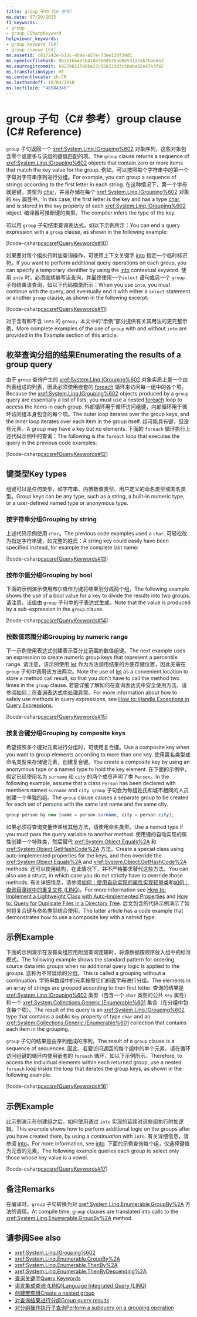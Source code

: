 ```yaml
---
title: group 子句（C# 参考）
ms.date: 07/20/2015
f1_keywords:
- group
- group_CSharpKeyword
helpviewer_keywords:
- group keyword [C#]
- group clause [C#]
ms.assetid: c817242e-b12c-4baa-a57e-73ee138f34d1
ms.openlocfilehash: 8b2516b4e5b418e560d5763d8e551d2ab7646da3
ms.sourcegitcommit: 69229651598b427c550223d3c58aba82e47b3f82
ms.translationtype: HT
ms.contentlocale: zh-CN
ms.lasthandoff: 10/04/2018
ms.locfileid: "48584346"
---
```

# <a name="group-clause-c-reference"></a><span data-ttu-id="c5a55-102">group 子句（C# 参考）</span><span class="sxs-lookup"><span data-stu-id="c5a55-102">group clause (C# Reference)</span></span>

<span data-ttu-id="c5a55-103">`group` 子句返回一个 <xref:System.Linq.IGrouping%602> 对象序列，这些对象包含零个或更多与该组的键值匹配的项。</span><span class="sxs-lookup"><span data-stu-id="c5a55-103">The `group` clause returns a sequence of <xref:System.Linq.IGrouping%602> objects that contain zero or more items that match the key value for the group.</span></span> <span data-ttu-id="c5a55-104">例如，可以按照每个字符串中的第一个字母对字符串序列进行分组。</span><span class="sxs-lookup"><span data-stu-id="c5a55-104">For example, you can group a sequence of strings according to the first letter in each string.</span></span> <span data-ttu-id="c5a55-105">在这种情况下，第一个字母就是键，类型为 [char](char.md)，并且存储在每个 <xref:System.Linq.IGrouping%602> 对象的 `Key` 属性中。</span><span class="sxs-lookup"><span data-stu-id="c5a55-105">In this case, the first letter is the key and has a type [char](char.md), and is stored in the `Key` property of each <xref:System.Linq.IGrouping%602> object.</span></span> <span data-ttu-id="c5a55-106">编译器可推断键的类型。</span><span class="sxs-lookup"><span data-stu-id="c5a55-106">The compiler infers the type of the key.</span></span>

<span data-ttu-id="c5a55-107">可以用 `group` 子句结束查询表达式，如以下示例所示：</span><span class="sxs-lookup"><span data-stu-id="c5a55-107">You can end a query expression with a `group` clause, as shown in the following example:</span></span>

[!code-csharp[cscsrefQueryKeywords#10](~/samples/snippets/csharp/VS_Snippets_VBCSharp/CsCsrefQueryKeywords/CS/Group.cs#10)]

<span data-ttu-id="c5a55-108">如果要对每个组执行附加查询操作，可使用上下文关键字 [into](into.md) 指定一个临时标识符。</span><span class="sxs-lookup"><span data-stu-id="c5a55-108">If you want to perform additional query operations on each group, you can specify a temporary identifier by using the [into](into.md) contextual keyword.</span></span> <span data-ttu-id="c5a55-109">使用 `into` 时，必须继续编写该查询，并最终使用一个`select` 语句或另一个 `group` 子句结束该查询，如以下代码摘录所示：</span><span class="sxs-lookup"><span data-stu-id="c5a55-109">When you use `into`, you must continue with the query, and eventually end it with either a `select` statement or another `group` clause, as shown in the following excerpt:</span></span>

[!code-csharp[cscsrefQueryKeywords#11](~/samples/snippets/csharp/VS_Snippets_VBCSharp/CsCsrefQueryKeywords/CS/Group.cs#11)]

<span data-ttu-id="c5a55-110">对于含有和不含 `into` 的 `group`，本文中的“示例”部分提供有关其用法的更完整示例。</span><span class="sxs-lookup"><span data-stu-id="c5a55-110">More complete examples of the use of `group` with and without `into` are provided in the Example section of this article.</span></span>

## <a name="enumerating-the-results-of-a-group-query"></a><span data-ttu-id="c5a55-111">枚举查询分组的结果</span><span class="sxs-lookup"><span data-stu-id="c5a55-111">Enumerating the results of a group query</span></span>

<span data-ttu-id="c5a55-112">由于 `group` 查询产生的 <xref:System.Linq.IGrouping%602> 对象实质上是一个由列表组成的列表，因此必须使用嵌套的 [foreach](foreach-in.md) 循环来访问每一组中的各个项。</span><span class="sxs-lookup"><span data-stu-id="c5a55-112">Because the <xref:System.Linq.IGrouping%602> objects produced by a `group` query are essentially a list of lists, you must use a nested [foreach](foreach-in.md) loop to access the items in each group.</span></span> <span data-ttu-id="c5a55-113">外部循环用于循环访问组键，内部循环用于循环访问组本身包含的每个项。</span><span class="sxs-lookup"><span data-stu-id="c5a55-113">The outer loop iterates over the group keys, and the inner loop iterates over each item in the group itself.</span></span> <span data-ttu-id="c5a55-114">组可能具有键，但没有元素。</span><span class="sxs-lookup"><span data-stu-id="c5a55-114">A group may have a key but no elements.</span></span> <span data-ttu-id="c5a55-115">下面的 `foreach` 循环执行上述代码示例中的查询：</span><span class="sxs-lookup"><span data-stu-id="c5a55-115">The following is the `foreach` loop that executes the query in the previous code examples:</span></span>

[!code-csharp[cscsrefQueryKeywords#12](~/samples/snippets/csharp/VS_Snippets_VBCSharp/CsCsrefQueryKeywords/CS/Group.cs#12)]

## <a name="key-types"></a><span data-ttu-id="c5a55-116">键类型</span><span class="sxs-lookup"><span data-stu-id="c5a55-116">Key types</span></span>

<span data-ttu-id="c5a55-117">组键可以是任何类型，如字符串、内置数值类型、用户定义的命名类型或匿名类型。</span><span class="sxs-lookup"><span data-stu-id="c5a55-117">Group keys can be any type, such as a string, a built-in numeric type, or a user-defined named type or anonymous type.</span></span>

### <a name="grouping-by-string"></a><span data-ttu-id="c5a55-118">按字符串分组</span><span class="sxs-lookup"><span data-stu-id="c5a55-118">Grouping by string</span></span>

<span data-ttu-id="c5a55-119">上述代码示例使用 `char`。</span><span class="sxs-lookup"><span data-stu-id="c5a55-119">The previous code examples used a `char`.</span></span> <span data-ttu-id="c5a55-120">可轻松改为指定字符串键，如完整的姓氏：</span><span class="sxs-lookup"><span data-stu-id="c5a55-120">A string key could easily have been specified instead, for example the complete last name:</span></span>

[!code-csharp[cscsrefQueryKeywords#13](~/samples/snippets/csharp/VS_Snippets_VBCSharp/CsCsrefQueryKeywords/CS/Group.cs#13)]

### <a name="grouping-by-bool"></a><span data-ttu-id="c5a55-121">按布尔值分组</span><span class="sxs-lookup"><span data-stu-id="c5a55-121">Grouping by bool</span></span>

<span data-ttu-id="c5a55-122">下面的示例演示使用布尔值作为键将结果划分成两个组。</span><span class="sxs-lookup"><span data-stu-id="c5a55-122">The following example shows the use of a bool value for a key to divide the results into two groups.</span></span> <span data-ttu-id="c5a55-123">请注意，该值由 `group` 子句中的子表达式生成。</span><span class="sxs-lookup"><span data-stu-id="c5a55-123">Note that the value is produced by a sub-expression in the `group` clause.</span></span>

[!code-csharp[cscsrefQueryKeywords#14](~/samples/snippets/csharp/VS_Snippets_VBCSharp/CsCsrefQueryKeywords/CS/Group.cs#14)]

### <a name="grouping-by-numeric-range"></a><span data-ttu-id="c5a55-124">按数值范围分组</span><span class="sxs-lookup"><span data-stu-id="c5a55-124">Grouping by numeric range</span></span>

<span data-ttu-id="c5a55-125">下一示例使用表达式创建表示百分比范围的数值组键。</span><span class="sxs-lookup"><span data-stu-id="c5a55-125">The next example uses an expression to create numeric group keys that represent a percentile range.</span></span> <span data-ttu-id="c5a55-126">请注意，该示例使用 [let](let-clause.md) 作为方法调用结果的方便存储位置，因此无需在 `group` 子句中调用该方法两次。</span><span class="sxs-lookup"><span data-stu-id="c5a55-126">Note the use of [let](let-clause.md) as a convenient location to store a method call result, so that you don't have to call the method two times in the `group` clause.</span></span> <span data-ttu-id="c5a55-127">若要详细了解如何在查询表达式中安全使用方法，请参阅[如何：在查询表达式中处理异常](../../programming-guide/linq-query-expressions/how-to-handle-exceptions-in-query-expressions.md)。</span><span class="sxs-lookup"><span data-stu-id="c5a55-127">For more information about how to safely use methods in query expressions, see [How to: Handle Exceptions in Query Expressions](../../programming-guide/linq-query-expressions/how-to-handle-exceptions-in-query-expressions.md).</span></span>

[!code-csharp[cscsrefQueryKeywords#15](~/samples/snippets/csharp/VS_Snippets_VBCSharp/CsCsrefQueryKeywords/CS/Group.cs#15)]

### <a name="grouping-by-composite-keys"></a><span data-ttu-id="c5a55-128">按复合键分组</span><span class="sxs-lookup"><span data-stu-id="c5a55-128">Grouping by composite keys</span></span>

<span data-ttu-id="c5a55-129">希望按照多个键对元素进行分组时，可使用复合键。</span><span class="sxs-lookup"><span data-stu-id="c5a55-129">Use a composite key when you want to group elements according to more than one key.</span></span> <span data-ttu-id="c5a55-130">使用匿名类型或命名类型来存储键元素，创建复合键。</span><span class="sxs-lookup"><span data-stu-id="c5a55-130">You create a composite key by using an anonymous type or a named type to hold the key element.</span></span> <span data-ttu-id="c5a55-131">在下面的示例中，假定已经使用名为 `surname` 和 `city` 的两个成员声明了类 `Person`。</span><span class="sxs-lookup"><span data-stu-id="c5a55-131">In the following example, assume that a class `Person` has been declared with members named `surname` and `city`.</span></span> <span data-ttu-id="c5a55-132">`group` 子句会为每组姓氏和城市相同的人员创建一个单独的组。</span><span class="sxs-lookup"><span data-stu-id="c5a55-132">The `group` clause causes a separate group to be created for each set of persons with the same last name and the same city.</span></span>

```csharp
group person by new {name = person.surname, city = person.city};
```

<span data-ttu-id="c5a55-133">如果必须将查询变量传递给其他方法，请使用命名类型。</span><span class="sxs-lookup"><span data-stu-id="c5a55-133">Use a named type if you must pass the query variable to another method.</span></span> <span data-ttu-id="c5a55-134">使用键的自动实现的属性创建一个特殊类，然后替代 <xref:System.Object.Equals%2A> 和 <xref:System.Object.GetHashCode%2A> 方法。</span><span class="sxs-lookup"><span data-stu-id="c5a55-134">Create a special class using auto-implemented properties for the keys, and then override the <xref:System.Object.Equals%2A> and <xref:System.Object.GetHashCode%2A> methods.</span></span> <span data-ttu-id="c5a55-135">还可以使用结构，在此情况下，并不严格要求替代这些方法。</span><span class="sxs-lookup"><span data-stu-id="c5a55-135">You can also use a struct, in which case you do not strictly have to override those methods.</span></span> <span data-ttu-id="c5a55-136">有关详细信息，请参阅[如何：使用自动实现的属性实现轻量类](../../programming-guide/classes-and-structs/how-to-implement-a-lightweight-class-with-auto-implemented-properties.md)和[如何：查询目录树中的重复文件 (LINQ)](../../programming-guide/concepts/linq/how-to-query-for-duplicate-files-in-a-directory-tree-linq.md)。</span><span class="sxs-lookup"><span data-stu-id="c5a55-136">For more information see [How to: Implement a Lightweight Class with Auto-Implemented Properties](../../programming-guide/classes-and-structs/how-to-implement-a-lightweight-class-with-auto-implemented-properties.md) and [How to: Query for Duplicate Files in a Directory Tree](../../programming-guide/concepts/linq/how-to-query-for-duplicate-files-in-a-directory-tree-linq.md).</span></span> <span data-ttu-id="c5a55-137">后文包含的代码示例演示了如何将复合键与命名类型结合使用。</span><span class="sxs-lookup"><span data-stu-id="c5a55-137">The latter article has a code example that demonstrates how to use a composite key with a named type.</span></span>

## <a name="example"></a><span data-ttu-id="c5a55-138">示例</span><span class="sxs-lookup"><span data-stu-id="c5a55-138">Example</span></span>

<span data-ttu-id="c5a55-139">下面的示例演示在没有向组应用附加查询逻辑时，将源数据按顺序放入组中的标准模式。</span><span class="sxs-lookup"><span data-stu-id="c5a55-139">The following example shows the standard pattern for ordering source data into groups when no additional query logic is applied to the groups.</span></span> <span data-ttu-id="c5a55-140">这称为不带延续的分组。</span><span class="sxs-lookup"><span data-stu-id="c5a55-140">This is called a grouping without a continuation.</span></span> <span data-ttu-id="c5a55-141">字符串数组中的元素按照它们的首字母进行分组。</span><span class="sxs-lookup"><span data-stu-id="c5a55-141">The elements in an array of strings are grouped according to their first letter.</span></span> <span data-ttu-id="c5a55-142">查询的结果是 <xref:System.Linq.IGrouping%602> 类型（包含一个 `char` 类型的公共 `Key` 属性）和一个 <xref:System.Collections.Generic.IEnumerable%601> 集合（在分组中包含每个项）。</span><span class="sxs-lookup"><span data-stu-id="c5a55-142">The result of the query is an <xref:System.Linq.IGrouping%602> type that contains a public `Key` property of type `char` and an <xref:System.Collections.Generic.IEnumerable%601> collection that contains each item in the grouping.</span></span>

<span data-ttu-id="c5a55-143">`group` 子句的结果是由序列组成的序列。</span><span class="sxs-lookup"><span data-stu-id="c5a55-143">The result of a `group` clause is a sequence of sequences.</span></span> <span data-ttu-id="c5a55-144">因此，若要访问返回的每个组中的单个元素，请在循环访问组键的循环内使用嵌套的 `foreach` 循环，如以下示例所示。</span><span class="sxs-lookup"><span data-stu-id="c5a55-144">Therefore, to access the individual elements within each returned group, use a nested `foreach` loop inside the loop that iterates the group keys, as shown in the following example.</span></span>

[!code-csharp[cscsrefQueryKeywords#16](~/samples/snippets/csharp/VS_Snippets_VBCSharp/CsCsrefQueryKeywords/CS/Group.cs#16)]

## <a name="example"></a><span data-ttu-id="c5a55-145">示例</span><span class="sxs-lookup"><span data-stu-id="c5a55-145">Example</span></span>

<span data-ttu-id="c5a55-146">此示例演示在创建组之后，如何使用通过 `into` 实现的延续对这些组执行附加逻辑。</span><span class="sxs-lookup"><span data-stu-id="c5a55-146">This example shows how to perform additional logic on the groups after you have created them, by using a *continuation* with `into`.</span></span> <span data-ttu-id="c5a55-147">有关详细信息，请参阅 [into](into.md)。</span><span class="sxs-lookup"><span data-stu-id="c5a55-147">For more information, see [into](into.md).</span></span> <span data-ttu-id="c5a55-148">下面的示例查询每个组，仅选择键值为元音的元素。</span><span class="sxs-lookup"><span data-stu-id="c5a55-148">The following example queries each group to select only those whose key value is a vowel.</span></span>

[!code-csharp[cscsrefQueryKeywords#17](~/samples/snippets/csharp/VS_Snippets_VBCSharp/CsCsrefQueryKeywords/CS/Group.cs#17)]

## <a name="remarks"></a><span data-ttu-id="c5a55-149">备注</span><span class="sxs-lookup"><span data-stu-id="c5a55-149">Remarks</span></span>

<span data-ttu-id="c5a55-150">在编译时，`group` 子句转换为对 <xref:System.Linq.Enumerable.GroupBy%2A> 方法的调用。</span><span class="sxs-lookup"><span data-stu-id="c5a55-150">At compile time, `group` clauses are translated into calls to the <xref:System.Linq.Enumerable.GroupBy%2A> method.</span></span>

## <a name="see-also"></a><span data-ttu-id="c5a55-151">请参阅</span><span class="sxs-lookup"><span data-stu-id="c5a55-151">See also</span></span>

- <xref:System.Linq.IGrouping%602>  
- <xref:System.Linq.Enumerable.GroupBy%2A>  
- <xref:System.Linq.Enumerable.ThenBy%2A>  
- <xref:System.Linq.Enumerable.ThenByDescending%2A>  
- [<span data-ttu-id="c5a55-152">查询关键字</span><span class="sxs-lookup"><span data-stu-id="c5a55-152">Query Keywords</span></span>](query-keywords.md)  
- [<span data-ttu-id="c5a55-153">语言集成查询 (LINQ)</span><span class="sxs-lookup"><span data-stu-id="c5a55-153">Language Integrated Query (LINQ)</span></span>](../../linq/index.md)  
- [<span data-ttu-id="c5a55-154">创建嵌套组</span><span class="sxs-lookup"><span data-stu-id="c5a55-154">Create a nested group</span></span>](../../linq/create-a-nested-group.md)  
- [<span data-ttu-id="c5a55-155">对查询结果进行分组</span><span class="sxs-lookup"><span data-stu-id="c5a55-155">Group query results</span></span>](../../linq/group-query-results.md)  
- [<span data-ttu-id="c5a55-156">对分组操作执行子查询</span><span class="sxs-lookup"><span data-stu-id="c5a55-156">Perform a subquery on a grouping operation</span></span>](../../linq/perform-a-subquery-on-a-grouping-operation.md)

